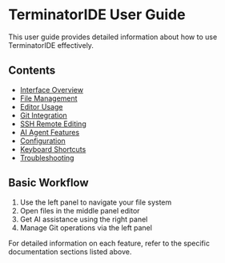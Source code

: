 # TerminatorIDE User Guide

This user guide provides detailed information about how to use TerminatorIDE effectively.

## Contents

- [Interface Overview](interface.md)
- [File Management](file_management.md)
- [Editor Usage](editor.md)
- [Git Integration](git.md)
- [SSH Remote Editing](ssh.md)
- [AI Agent Features](ai_agent.md)
- [Configuration](configuration.md)
- [Keyboard Shortcuts](shortcuts.md)
- [Troubleshooting](troubleshooting.md)

## Basic Workflow

1. Use the left panel to navigate your file system
2. Open files in the middle panel editor
3. Get AI assistance using the right panel
4. Manage Git operations via the left panel

For detailed information on each feature, refer to the specific documentation sections listed above.
